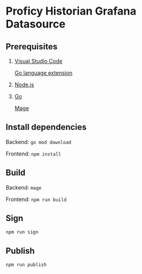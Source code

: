 # Proficy Historian Grafana Datasource

## Prerequisites

1. [Visual Studio Code](https://code.visualstudio.com/)

   [Go language extension](https://marketplace.visualstudio.com/items?itemName=golang.Go)

2. [Node.js](https://nodejs.dev/)

3. [Go](https://go.dev/)

   [Mage](https://magefile.org/)

## Install dependencies

Backend: `go mod download`

Frontend: `npm install`

## Build

Backend: `mage`

Frontend: `npm run build`

## Sign

`npm run sign`

## Publish

`npm run publish`
